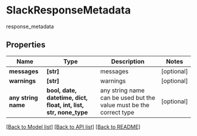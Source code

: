 # SlackResponseMetadata

response_metadata

## Properties
Name | Type | Description | Notes
------------ | ------------- | ------------- | -------------
**messages** | **[str]** | messages | [optional] 
**warnings** | **[str]** | warnings | [optional] 
**any string name** | **bool, date, datetime, dict, float, int, list, str, none_type** | any string name can be used but the value must be the correct type | [optional]

[[Back to Model list]](../README.md#documentation-for-models) [[Back to API list]](../README.md#documentation-for-api-endpoints) [[Back to README]](../README.md)


